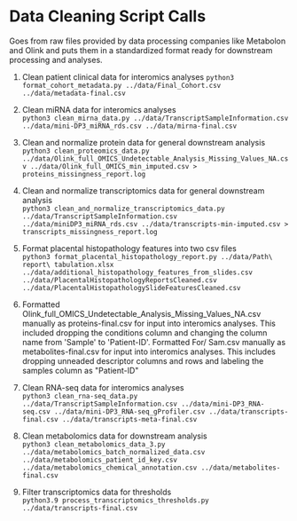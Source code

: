 # Data Cleaning Script Calls
Goes from raw files provided by data processing companies like Metabolon and Olink and puts them in a standardized format ready for downstream processing and analyses.

1. Clean patient clinical data for interomics analyses
`python3 format_cohort_metadata.py ../data/Final_Cohort.csv ../data/metadata-final.csv`

2. Clean miRNA data for interomics analyses  
`python3 clean_mirna_data.py ../data/TranscriptSampleInformation.csv ../data/mini-DP3_miRNA_rds.csv ../data/mirna-final.csv`

3. Clean and normalize protein data for general downstream analysis  
`python3 clean_proteomics_data.py ../data/Olink_full_OMICS_Undetectable_Analysis_Missing_Values_NA.csv ../data/Olink_full_OMICS_min_imputed.csv > proteins_missingness_report.log`

4. Clean and normalize transcriptomics data for general downstream analysis  
`python3 clean_and_normalize_transcriptomics_data.py ../data/TranscriptSampleInformation.csv ../data/miniDP3_miRNA_rds.csv ../data/transcripts-min-imputed.csv > transcripts_missingness_report.log`

5. Format placental histopathology features into two csv files  
`python3 format_placental_histopathology_report.py ../data/Path\ report\ tabulation.xlsx   ../data/additional_histopathology_features_from_slides.csv  ../data/PlacentalHistopathologyReportsCleaned.csv ../data/PlacentalHistopathologySlideFeaturesCleaned.csv`

6. Formatted Olink_full_OMICS_Undetectable_Analysis_Missing_Values_NA.csv manually as proteins-final.csv for input into interomics analyses. This included dropping the conditions column and changing the column name from 'Sample' to 'Patient-ID'. Formatted For/ Sam.csv manually as metabolites-final.csv for input into interomics analyses. This includes dropping unneaded descriptor columns and rows and labeling the samples column as "Patient-ID"

7. Clean RNA-seq data for interomics analyses  
`python3 clean_rna-seq_data.py ../data/TranscriptSampleInformation.csv ../data/mini-DP3_RNA-seq.csv ../data/mini-DP3_RNA-seq_gProfiler.csv ../data/transcripts-final.csv ../data/transcripts-meta-final.csv`

8. Clean metabolomics data for downstream analysis  
`python3 clean_metabolomics_data_3.py ../data/metabolomics_batch_normalized_data.csv ../data/metabolomics_patient_id_key.csv ../data/metabolomics_chemical_annotation.csv ../data/metabolites-final.csv`

9. Filter transcriptomics data for thresholds  
`python3.9 process_transcriptomics_thresholds.py ../data/transcripts-final.csv`

